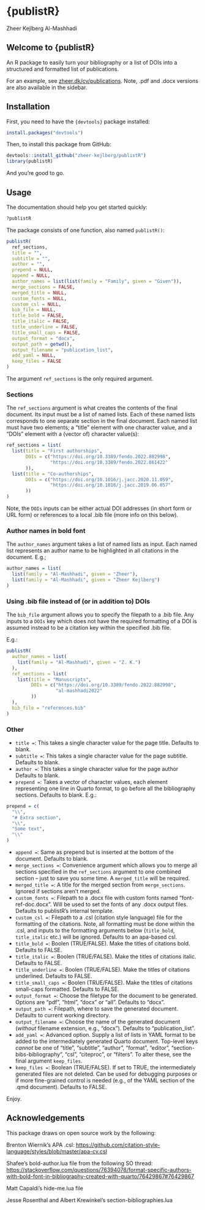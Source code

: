 # {publistR}
Zheer Kejlberg Al-Mashhadi

## Welcome to {publistR}

An R package to easily turn your bibliography or a list of DOIs into a
structured and formatted list of publications.

For an example, see
<a href="https://zheer.dk/cv/publications.html">zheer.dk/cv/publications</a>.
Note, .pdf and .docx versions are also available in the sidebar.

## Installation

First, you need to have the `{devtools}` package installed:

``` r
install.packages("devtools")
```

Then, to install this package from GitHub:

``` r
devtools::install_github("zheer-kejlberg/publistR")
library(publistR)
```

And you’re good to go.

## Usage

The documentation should help you get started quickly:

``` r
?publistR
```

The package consists of one function, also named `publistR()`:

``` r
publistR(
  ref_sections,
  title = "",
  subtitle = "",
  author = "",
  prepend = NULL,
  append = NULL,
  author_names = list(list(family = "Family", given = "Given")),
  merge_sections = FALSE,
  merged_title = NULL,
  custom_fonts = NULL,
  custom_csl = NULL,
  bib_file = NULL,
  title_bold = FALSE,
  title_italic = FALSE,
  title_underline = FALSE,
  title_small_caps = FALSE,
  output_format = "docx",
  output_path = getwd(),
  output_filename = "publication_list",
  add_yaml = NULL,
  keep_files = FALSE
)
```

The argument `ref_sections` is the only required argument.

### Sections

The `ref_sections` argument is what creates the contents of the final
document. Its input must be a list of named lists. Each of these named
lists corresponds to one separate section in the final document. Each
named list must have two elements; a “title” element with one character
value, and a “DOIs” element with a (vector of) character value(s):

``` r
ref_sections = list(
  list(title = "First authorships",
       DOIs = c("https://doi.org/10.3389/fendo.2022.882998",
                "https://doi.org/10.3389/fendo.2022.861422"
       )),
  list(title = "Co-authorships",
       DOIs = c("https://doi.org/10.1016/j.jacc.2020.11.059",
                "https://doi.org/10.1016/j.jacc.2019.06.057"
       ))
)
```

Note, the `DOIs` inputs can be either actual DOI addresses (in short
form or URL form) or references to a local .bib file (more info on this
below).

### Author names in bold font

The `author_names` argument takes a list of named lists as input. Each
named list represents an author name to be highlighted in all citations
in the document. E.g.;

``` r
author_names = list(
  list(family = "Al-Mashhadi", given = "Zheer"),
  list(family = "Al-Mashhadi", given = "Zheer Kejlberg")
)
```

### Using .bib file instead of (or in addition to) DOIs

The `bib_file` argument allows you to specify the filepath to a .bib
file. Any inputs to a `DOIs` key which does not have the required
formatting of a DOI is assumed instead to be a citation key within the
specified .bib file.

E.g.:

``` r
publistR(
  author_names = list(
    list(family = "Al-Mashhadi", given = "Z. K.")
  ),
  ref_sections = list(
    list(title = "Manuscripts", 
         DOIs = c("https://doi.org/10.3389/fendo.2022.882998",
                  "al-mashhadi2022"
         ))
  ),
  bib_file = "references.bib"
)
```

### Other

- `title =`: This takes a single character value for the page title.
  Defaults to blank.
- `subtitle =`: This takes a single character value for the page
  subtitle. Defaults to blank.
- `author =`: This takes a single character value for the page author
  Defaults to blank.
- `prepend =`: Takes a vector of character values, each element
  representing one line in Quarto format, to go before all the
  bibliography sections. Defaults to blank. E.g.:

``` r
prepend = c(
  "\\",
  "# Extra section",
  "\\",
  "Some text",
  "\\"
)
```

- `append =`: Same as prepend but is inserted at the bottom of the
  document. Defaults to blank.
- `merge_sections =`: Convenience argument which allows you to merge all
  sections specified in the `ref_sections` argument to one combined
  section – just to save you some time. A `merged_title` will be
  required.
- `merged_title =`: A title for the merged section from
  `merge_sections`. Ignored if sections aren’t merged.
- `custom_fonts =`: Filepath to a .docx file with custom fonts named
  “font-ref-doc.docx”. Will be used to set the fonts of any .docx output
  files. Defaults to publistR’s internal template.
- `custom_csl =`: Filepath to a .csl (citation style language) file for
  the formatting of the citations. Note, all formatting must be done
  within the .csl, and inputs to the formatting arguments below
  (`title_bold`, `title_italic` etc.) will be ignored. Defaults to an
  apa-based csl.
- `title_bold =`: Boolen (TRUE/FALSE). Make the titles of citations
  bold. Defaults to FALSE.
- `title_italic =`: Boolen (TRUE/FALSE). Make the titles of citations
  italic. Defaults to FALSE.
- `title_underline =`: Boolen (TRUE/FALSE). Make the titles of citations
  underlined. Defaults to FALSE.
- `title_small_caps =`: Boolen (TRUE/FALSE). Make the titles of
  citations small-caps formatted. Defaults to FALSE.
- `output_format =`: Choose the filetype for the document to be
  generated. Options are “pdf”, “html”, “docx” or “all”. Defaults to
  “docx”.
- `output_path =`: Filepath, where to save the generated document.
  Defaults to current working directory.
- `output_filename =`: Choose the name of the generated document
  (*without* filename extension, e.g., “docx”). Defaults to
  “publication_list”.
- `add_yaml =`: Advanced option. Supply a list of lists in YAML format
  to be added to the intermediately generated Quarto document. Top-level
  keys *cannot* be one of “title”, “subtitle”, “author”, “format”,
  “editor”, “section-bibs-bibliography”, “csl”, “citeproc”, or
  “filters”. To alter these, see the final argument `keep_files`.
- `keep_files =`: Boolean (TRUE/FALSE). If set to TRUE, the
  intermediately generated files are not deleted. Can be used for
  debugging purposes or if more fine-grained control is needed (e.g., of
  the YAML section of the .qmd document). Defaults to FALSE.

Enjoy.

## Acknowledgements

This package draws on open source work by the following:

Brenton Wiernik’s APA .csl:
https://github.com/citation-style-language/styles/blob/master/apa-cv.csl

Shafee’s bold-author.lua file from the following SO thread:
https://stackoverflow.com/questions/76394078/format-specific-authors-with-bold-font-in-bibliography-created-with-quarto/76429867#76429867

Matt Capaldi’s hide-me.lua file

Jesse Rosenthal and Albert Krewinkel’s section-bibliographies.lua
